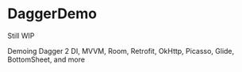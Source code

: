 # DaggerDemo
Still WIP

Demoing Dagger 2 DI, MVVM, Room, Retrofit, OkHttp, Picasso, Glide, BottomSheet, and more
